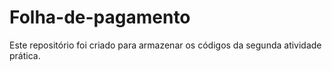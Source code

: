 # Folha-de-pagamento
Este repositório foi criado para armazenar os códigos da segunda atividade prática.
